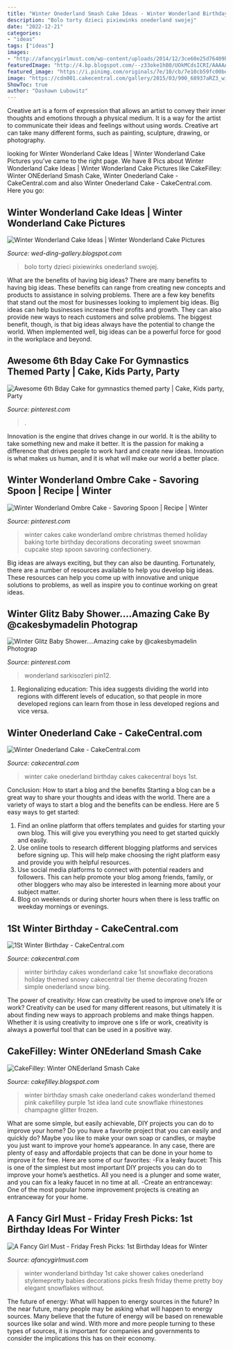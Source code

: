 ```yaml
---
title: "Winter Onederland Smash Cake Ideas - Winter Wonderland Birthday 1st Cake Shower Cakes Onederland Stylemepretty Babies Decorations Picks Fresh Friday Theme Pretty Boy Elegant Snowflakes Without"
description: "Bolo torty dzieci pixiewinks onederland swojej"
date: "2022-12-21"
categories:
- "ideas"
tags: ["ideas"]
images:
- "http://afancygirlmust.com/wp-content/uploads/2014/12/3ce60e25d76409b1cd07bb2e1c5b6e09.jpg"
featuredImage: "http://4.bp.blogspot.com/--z33oke1hB0/UOkMCdsICRI/AAAAAAAAPN8/AVY7ZkpBrN8/s1600/DSC_4354.JPG"
featured_image: "https://i.pinimg.com/originals/7e/10/cb/7e10cb59fc00be0970f4900b58847e14.jpg"
image: "https://cdn001.cakecentral.com/gallery/2015/03/900_68937aRZ3_winter-onederland-cake.jpg"
ShowToc: true
author: "Dashawn Lubowitz"
---
```



Creative art is a form of expression that allows an artist to convey their inner thoughts and emotions through a physical medium. It is a way for the artist to communicate their ideas and feelings without using words. Creative art can take many different forms, such as painting, sculpture, drawing, or photography.

	

		
looking for Winter Wonderland Cake Ideas | Winter Wonderland Cake Pictures you've came to the right page. We have 8 Pics about Winter Wonderland Cake Ideas | Winter Wonderland Cake Pictures like CakeFilley: Winter ONEderland Smash Cake, Winter Onederland Cake - CakeCentral.com and also Winter Onederland Cake - CakeCentral.com. Here you go:
		
    
## Winter Wonderland Cake Ideas | Winter Wonderland Cake Pictures

<img loading=lazy src="http://4.bp.blogspot.com/-GI9bSUX9DmU/UXCXiTfDtxI/AAAAAAAAAVs/ve3n7EZmvaw/s1600/Winter+Wonderland+Cake+4.jpg" onerror="this.onerror=null;this.src='https://tse2.mm.bing.net/th?id=OIP.phRG8vrjsUhW287tEfAEDgHaKc&amp;pid=15.1';" alt="Winter Wonderland Cake Ideas | Winter Wonderland Cake Pictures">

_Source: wed-ding-gallery.blogspot.com_

>bolo torty dzieci pixiewinks onederland swojej. 

	

What are the benefits of having big ideas?
There are many benefits to having big ideas. These benefits can range from creating new concepts and products to assistance in solving problems. There are a few key benefits that stand out the most for businesses looking to implement big ideas. 
Big ideas can help businesses increase their profits and growth. They can also provide new ways to reach customers and solve problems. The biggest benefit, though, is that big ideas always have the potential to change the world. When implemented well, big ideas can be a powerful force for good in the workplace and beyond.

    
## Awesome 6th Bday Cake For Gymnastics Themed Party | Cake, Kids Party, Party

<img loading=lazy src="https://i.pinimg.com/originals/7e/10/cb/7e10cb59fc00be0970f4900b58847e14.jpg" onerror="this.onerror=null;this.src='https://tse3.mm.bing.net/th?id=OIP.uMnk-uCnsPI7yufcnbQv7AHaJ4&amp;pid=15.1';" alt="Awesome 6th Bday Cake for gymnastics themed party | Cake, Kids party, Party">

_Source: pinterest.com_

>. 

	

Innovation is the engine that drives change in our world. It is the ability to take something new and make it better. It is the passion for making a difference that drives people to work hard and create new ideas. Innovation is what makes us human, and it is what will make our world a better place.

    
## Winter Wonderland Ombre Cake - Savoring Spoon | Recipe | Winter

<img loading=lazy src="https://i.pinimg.com/736x/65/15/7c/65157cb81b7b2ce78c3c9f50f28d3159--winter-wonderland-cake-winter-cakes.jpg" onerror="this.onerror=null;this.src='https://tse3.mm.bing.net/th?id=OIP.AqjXM6HndEpmXUCOv7cCKwHaLH&amp;pid=15.1';" alt="Winter Wonderland Ombre Cake - Savoring Spoon | Recipe | Winter">

_Source: pinterest.com_

>winter cakes cake wonderland ombre christmas themed holiday baking torte birthday decorations decorating sweet snowman cupcake step spoon savoring confectionery. 

	

Big ideas are always exciting, but they can also be daunting. Fortunately, there are a number of resources available to help you develop big ideas. These resources can help you come up with innovative and unique solutions to problems, as well as inspire you to continue working on great ideas.

    
## Winter Glitz Baby Shower....Amazing Cake By @cakesbymadelin Photograp

<img loading=lazy src="https://i.pinimg.com/736x/a7/b2/2c/a7b22ce090f2a7e94c9be250e5bf1289.jpg" onerror="this.onerror=null;this.src='https://tse3.mm.bing.net/th?id=OIP.-JbcKXTjdOfFopCkvPgCIAHaJQ&amp;pid=15.1';" alt="Winter Glitz Baby Shower....Amazing cake by @cakesbymadelin Photograp">

_Source: pinterest.com_

>wonderland sarkisozleri pin12. 

	

1. Regionalizing education: This idea suggests dividing the world into regions with different levels of education, so that people in more developed regions can learn from those in less developed regions and vice versa.

    
## Winter Onederland Cake - CakeCentral.com

<img loading=lazy src="https://cdn001.cakecentral.com/gallery/2015/03/900_68937aRZ3_winter-onederland-cake.jpg" onerror="this.onerror=null;this.src='https://tse1.mm.bing.net/th?id=OIP.5FLx1nqGWrwOG-0FGOpqNgHaK4&amp;pid=15.1';" alt="Winter Onederland Cake - CakeCentral.com">

_Source: cakecentral.com_

>winter cake onederland birthday cakes cakecentral boys 1st. 

	

Conclusion: How to start a blog and the benefits
Starting a blog can be a great way to share your thoughts and ideas with the world. There are a variety of ways to start a blog and the benefits can be endless. Here are 5 easy ways to get started:
1. Find an online platform that offers templates and guides for starting your own blog. This will give you everything you need to get started quickly and easily.
2. Use online tools to research different blogging platforms and services before signing up. This will help make choosing the right platform easy and provide you with helpful resources.
3. Use social media platforms to connect with potential readers and followers. This can help promote your blog among friends, family, or other bloggers who may also be interested in learning more about your subject matter.
4. Blog on weekends or during shorter hours when there is less traffic on weekday mornings or evenings.

    
## 1St Winter Birthday - CakeCentral.com

<img loading=lazy src="https://cdn001.cakecentral.com/gallery/2015/03/900_715827NACM_1st-winter-birthday.jpg" onerror="this.onerror=null;this.src='https://tse1.mm.bing.net/th?id=OIP.DLdma-e34kJV5Um_bl8FKAHaHl&amp;pid=15.1';" alt="1St Winter Birthday - CakeCentral.com">

_Source: cakecentral.com_

>winter birthday cakes wonderland cake 1st snowflake decorations holiday themed snowy cakecentral tier theme decorating frozen simple onederland snow bing. 

	

The power of creativity: How can creativity be used to improve one’s life or work?
Creativity can be used for many different reasons, but ultimately it is about finding new ways to approach problems and make things happen. Whether it is using creativity to improve one s life or work, creativity is always a powerful tool that can be used in a positive way.

    
## CakeFilley: Winter ONEderland Smash Cake

<img loading=lazy src="http://4.bp.blogspot.com/--z33oke1hB0/UOkMCdsICRI/AAAAAAAAPN8/AVY7ZkpBrN8/s1600/DSC_4354.JPG" onerror="this.onerror=null;this.src='https://tse4.mm.bing.net/th?id=OIP.IEu8cQ1cMFF820o-Z3iEvAHaLI&amp;pid=15.1';" alt="CakeFilley: Winter ONEderland Smash Cake">

_Source: cakefilley.blogspot.com_

>winter birthday smash cake onederland cakes wonderland themed pink cakefilley purple 1st idea land cute snowflake rhinestones champagne glitter frozen. 

	

What are some simple, but easily achievable, DIY projects you can do to improve your home?
Do you have a favorite project that you can easily and quickly do? Maybe you like to make your own soap or candles, or maybe you just want to improve your home’s appearance. In any case, there are plenty of easy and affordable projects that can be done in your home to improve it for free. Here are some of our favorites: 
-Fix a leaky faucet: This is one of the simplest but most important DIY projects you can do to improve your home’s aesthetics. All you need is a plunger and some water, and you can fix a leaky faucet in no time at all. 
-Create an entranceway: One of the most popular home improvement projects is creating an entranceway for your home.

    
## A Fancy Girl Must - Friday Fresh Picks: 1st Birthday Ideas For Winter

<img loading=lazy src="http://afancygirlmust.com/wp-content/uploads/2014/12/3ce60e25d76409b1cd07bb2e1c5b6e09.jpg" onerror="this.onerror=null;this.src='https://tse4.mm.bing.net/th?id=OIP.fq8r7ZLpQIxGwDjSns37iAHaLH&amp;pid=15.1';" alt="A Fancy Girl Must - Friday Fresh Picks: 1st Birthday Ideas for Winter">

_Source: afancygirlmust.com_

>winter wonderland birthday 1st cake shower cakes onederland stylemepretty babies decorations picks fresh friday theme pretty boy elegant snowflakes without. 

	

The future of energy: What will happen to energy sources in the future?
In the near future, many people may be asking what will happen to energy sources. Many believe that the future of energy will be based on renewable sources like solar and wind. With more and more people turning to these types of sources, it is important for companies and governments to consider the implications this has on their economy.

